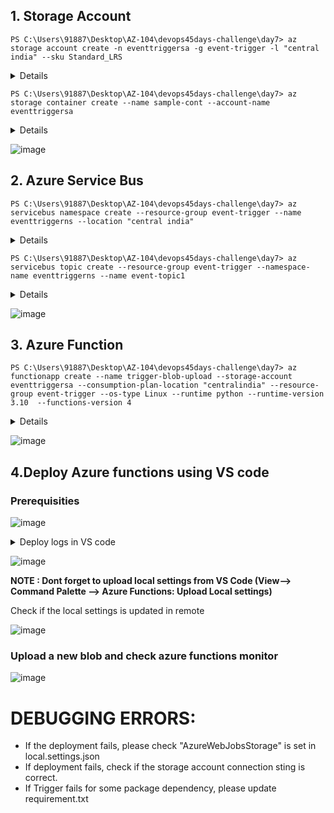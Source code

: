 ## 1. Storage Account

``` PS C:\Users\91887\Desktop\AZ-104\devops45days-challenge\day7> az storage account create -n eventtriggersa -g event-trigger -l "central india" --sku Standard_LRS ```

<details>
 
```
The public access to all blobs or containers in the storage account will be disallowed by default in the future, which means default value for --allow-blob-public-access is still null but will be equivalent to false.
{
  "accessTier": "Hot",
  "allowBlobPublicAccess": true,
  "allowCrossTenantReplication": null,
  "allowSharedKeyAccess": null,
  "allowedCopyScope": null,
  "azureFilesIdentityBasedAuthentication": null,
  "blobRestoreStatus": null,
  "creationTime": "2023-06-20T09:06:53.311009+00:00",
  "customDomain": null,
  "defaultToOAuthAuthentication": null,
  "dnsEndpointType": null,
  "enableHttpsTrafficOnly": true,
  "enableNfsV3": null,
  "encryption": {
    "encryptionIdentity": null,
    "keySource": "Microsoft.Storage",
    "keyVaultProperties": null,
    "requireInfrastructureEncryption": null,
    "services": {
      "blob": {
        "enabled": true,
        "keyType": "Account",
        "lastEnabledTime": "2023-06-20T09:06:53.389145+00:00"
      },
      "file": {
        "enabled": true,
        "keyType": "Account",
        "lastEnabledTime": "2023-06-20T09:06:53.389145+00:00"
      },
      "queue": null,
      "table": null
    }
  },
  "extendedLocation": null,
  "failoverInProgress": null,
  "geoReplicationStats": null,
  "id": "/subscriptions/f9182f0c-787c-49f3-b5e0-dda139de3996/resourceGroups/event-trigger/providers/Microsoft.Storage/storageAccounts/eventtriggersa",
  "identity": null,
  "immutableStorageWithVersioning": null,
  "isHnsEnabled": null,
  "isLocalUserEnabled": null,
  "isSftpEnabled": null,
  "keyCreationTime": {
    "key1": "2023-06-20T09:06:53.389145+00:00",
    "key2": "2023-06-20T09:06:53.389145+00:00"
  },
  "keyPolicy": null,
  "kind": "StorageV2",
  "largeFileSharesState": null,
  "lastGeoFailoverTime": null,
  "location": "centralindia",
  "minimumTlsVersion": "TLS1_0",
  "name": "eventtriggersa",
  "networkRuleSet": {
    "bypass": "AzureServices",
    "defaultAction": "Allow",
    "ipRules": [],
    "resourceAccessRules": null,
    "virtualNetworkRules": []
  },
  "primaryEndpoints": {
    "blob": "https://eventtriggersa.blob.core.windows.net/",
    "dfs": "https://eventtriggersa.dfs.core.windows.net/",
    "file": "https://eventtriggersa.file.core.windows.net/",
    "internetEndpoints": null,
    "microsoftEndpoints": null,
    "queue": "https://eventtriggersa.queue.core.windows.net/",
    "table": "https://eventtriggersa.table.core.windows.net/",
    "web": "https://eventtriggersa.z29.web.core.windows.net/"
  },
  "primaryLocation": "centralindia",
  "privateEndpointConnections": [],
  "provisioningState": "Succeeded",
  "publicNetworkAccess": null,
  "resourceGroup": "event-trigger",
  "routingPreference": null,
  "sasPolicy": null,
  "secondaryEndpoints": null,
  "secondaryLocation": null,
  "sku": {
    "name": "Standard_LRS",
    "tier": "Standard"
  },
  "statusOfPrimary": "available",
  "statusOfSecondary": null,
  "storageAccountSkuConversionStatus": null,
  "tags": {},
  "type": "Microsoft.Storage/storageAccounts"
}
  
```
  
</details>

``` PS C:\Users\91887\Desktop\AZ-104\devops45days-challenge\day7> az storage container create --name sample-cont --account-name eventtriggersa ```

<details>

```
There are no credentials provided in your command and environment, we will query for account key for your storage account.
It is recommended to provide --connection-string, --account-key or --sas-token in your command as credentials.

You also can add `--auth-mode login` in your command to use Azure Active Directory (Azure AD) for authorization if your login account is assigned required RBAC roles.
For more information about RBAC roles in storage, visit https://docs.microsoft.com/azure/storage/common/storage-auth-aad-rbac-cli.

In addition, setting the corresponding environment variables can avoid inputting credentials in your command. Please use --help to get more information about environment variable usage.
{
  "created": true
}

```
</details>

![image](https://github.com/jananitework/devops45days-challenge/assets/136428700/aef515d4-9548-4872-8878-179ee03ae34f)


## 2. Azure Service Bus

``` PS C:\Users\91887\Desktop\AZ-104\devops45days-challenge\day7> az servicebus namespace create --resource-group event-trigger --name eventtriggerns --location "central india" ```

<details>
  
```
{
  "createdAt": "2023-06-20T09:16:49.67Z",
  "disableLocalAuth": false,
  "id": "/subscriptions/f9182f0c-787c-49f3-b5e0-dda139de3996/resourceGroups/event-trigger/providers/Microsoft.ServiceBus/namespaces/eventtriggerns",
  "location": "Central India",
  "metricId": "f9182f0c-787c-49f3-b5e0-dda139de3996:eventtriggerns",
  "minimumTlsVersion": "1.2",
  "name": "eventtriggerns",
  "premiumMessagingPartitions": 0,
  "provisioningState": "Succeeded",
  "publicNetworkAccess": "Enabled",
  "resourceGroup": "event-trigger",
  "serviceBusEndpoint": "https://eventtriggerns.servicebus.windows.net:443/",
  "sku": {
    "name": "Standard",
    "tier": "Standard"
  },
  "status": "Active",
  "tags": {},
  "type": "Microsoft.ServiceBus/Namespaces",
  "updatedAt": "2023-06-20T09:17:34.553Z",
  "zoneRedundant": false
}
```
  
</details>

``` PS C:\Users\91887\Desktop\AZ-104\devops45days-challenge\day7> az servicebus topic create --resource-group event-trigger --namespace-name eventtriggerns --name event-topic1 ```

<details>

```
{
  "accessedAt": "0001-01-01T00:00:00",
  "autoDeleteOnIdle": "P10675199DT2H48M5.4775807S",
  "countDetails": {
    "activeMessageCount": 0,
    "deadLetterMessageCount": 0,
    "scheduledMessageCount": 0,
    "transferDeadLetterMessageCount": 0,
    "transferMessageCount": 0
  },
  "createdAt": "2023-06-20T09:20:33.997Z",
  "defaultMessageTimeToLive": "P10675199DT2H48M5.4775807S",
  "duplicateDetectionHistoryTimeWindow": "PT10M",
  "enableBatchedOperations": true,
  "enableExpress": false,
  "enablePartitioning": false,
  "id": "/subscriptions/f9182f0c-787c-49f3-b5e0-dda139de3996/resourceGroups/event-trigger/providers/Microsoft.ServiceBus/namespaces/eventtriggerns/topics/event-topic1",
  "location": "centralindia",
  "maxMessageSizeInKilobytes": 256,
  "maxSizeInMegabytes": 1024,
  "name": "event-topic1",
  "requiresDuplicateDetection": false,
  "resourceGroup": "event-trigger",
  "sizeInBytes": 0,
  "status": "Active",
  "subscriptionCount": 0,
  "supportOrdering": true,
  "type": "Microsoft.ServiceBus/namespaces/topics",
  "updatedAt": "2023-06-20T09:20:34.077Z"
}
```
</details>

![image](https://github.com/jananitework/devops45days-challenge/assets/136428700/6ed4dbd5-eee0-4aa9-95af-791a8741a3d9)



## 3. Azure Function 


``` PS C:\Users\91887\Desktop\AZ-104\devops45days-challenge\day7> az functionapp create --name trigger-blob-upload --storage-account eventtriggersa --consumption-plan-location "centralindia" --resource-group event-trigger --os-type Linux --runtime python --runtime-version 3.10  --functions-version 4 ```

<details>
  
```
Your Linux function app 'trigger-blob-upload', that uses a consumption plan has been successfully created but is not active until content is published using Azure Portal or the Functions Core Tools.
Application Insights "trigger-blob-upload" was created for this Function App. You can visit https://portal.azure.com/#resource/subscriptions/f9182f0c-787c-49f3-b5e0-dda139de3996/resourceGroups/event-trigger/providers/microsoft.insights/components/trigger-blob-upload/overview to view your Application Insights component
{
  "availabilityState": "Normal",
  "clientAffinityEnabled": false,
  "clientCertEnabled": false,
  "clientCertExclusionPaths": null,
  "clientCertMode": "Required",
  "cloningInfo": null,
  "containerSize": 0,
  "customDomainVerificationId": "4DDC6F7B26722D45A0A5AC65A82ACF7F0E83AD8D364097913D39A376A08AE384",
  "dailyMemoryTimeQuota": 0,
  "defaultHostName": "trigger-blob-upload.azurewebsites.net",
  "enabled": true,
  "enabledHostNames": [
    "trigger-blob-upload.azurewebsites.net",
    "trigger-blob-upload.scm.azurewebsites.net"
  ],
  "extendedLocation": null,
  "hostNameSslStates": [
    {
      "certificateResourceId": null,
      "hostType": "Standard",
      "ipBasedSslResult": null,
      "ipBasedSslState": "NotConfigured",
      "name": "trigger-blob-upload.azurewebsites.net",
      "sslState": "Disabled",
      "thumbprint": null,
      "toUpdate": null,
      "toUpdateIpBasedSsl": null,
      "virtualIp": null
    },
    {
      "certificateResourceId": null,
      "hostType": "Repository",
      "ipBasedSslResult": null,
      "ipBasedSslState": "NotConfigured",
      "name": "trigger-blob-upload.scm.azurewebsites.net",
      "sslState": "Disabled",
      "thumbprint": null,
      "toUpdate": null,
      "toUpdateIpBasedSsl": null,
      "virtualIp": null
    }
  ],
  "hostNames": [
    "trigger-blob-upload.azurewebsites.net"
  ],
  "hostNamesDisabled": false,
  "hostingEnvironmentProfile": null,
  "httpsOnly": false,
  "hyperV": false,
  "id": "/subscriptions/f9182f0c-787c-49f3-b5e0-dda139de3996/resourceGroups/event-trigger/providers/Microsoft.Web/sites/trigger-blob-upload",
  "identity": null,
  "inProgressOperationId": null,
  "isDefaultContainer": null,
  "isXenon": false,
  "keyVaultReferenceIdentity": "SystemAssigned",
  "kind": "functionapp,linux",
  "lastModifiedTimeUtc": "2023-06-20T09:36:39.940000",
  "location": "centralindia",
  "maxNumberOfWorkers": null,
  "name": "trigger-blob-upload",
  "outboundIpAddresses": "52.172.195.80,52.172.197.124,52.172.204.47,52.172.198.32,52.172.208.112,52.172.195.80",
  "possibleOutboundIpAddresses": "52.172.195.80,52.172.197.124,52.172.204.47,52.172.198.32,52.172.208.112,13.71.21.87,13.71.30.16,52.172.195.80",
  "publicNetworkAccess": null,
  "redundancyMode": "None",
  "repositorySiteName": "trigger-blob-upload",
  "reserved": true,
  "resourceGroup": "event-trigger",
  "scmSiteAlsoStopped": false,
  "serverFarmId": "/subscriptions/f9182f0c-787c-49f3-b5e0-dda139de3996/resourceGroups/event-trigger/providers/Microsoft.Web/serverfarms/CentralIndiaLinuxDynamicPlan",
  "siteConfig": {
    "acrUseManagedIdentityCreds": false,
    "acrUserManagedIdentityId": null,
    "alwaysOn": false,
    "antivirusScanEnabled": null,
    "apiDefinition": null,
    "apiManagementConfig": null,
    "appCommandLine": null,
    "appSettings": null,
    "autoHealEnabled": null,
    "autoHealRules": null,
    "autoSwapSlotName": null,
    "azureMonitorLogCategories": null,
    "azureStorageAccounts": null,
    "connectionStrings": null,
    "cors": null,
    "customAppPoolIdentityAdminState": null,
    "customAppPoolIdentityTenantState": null,
    "defaultDocuments": null,
    "detailedErrorLoggingEnabled": null,
    "documentRoot": null,
    "elasticWebAppScaleLimit": null,
    "experiments": null,
    "fileChangeAuditEnabled": null,
    "ftpsState": null,
    "functionAppScaleLimit": 0,
    "functionsRuntimeScaleMonitoringEnabled": null,
    "handlerMappings": null,
    "healthCheckPath": null,
    "http20Enabled": false,
    "http20ProxyFlag": null,
    "httpLoggingEnabled": null,
    "ipSecurityRestrictions": [
      {
        "action": "Allow",
        "description": "Allow all access",
        "headers": null,
        "ipAddress": "Any",
        "name": "Allow all",
        "priority": 2147483647,
        "subnetMask": null,
        "subnetTrafficTag": null,
        "tag": null,
        "vnetSubnetResourceId": null,
        "vnetTrafficTag": null
      }
    ],
    "ipSecurityRestrictionsDefaultAction": null,
    "javaContainer": null,
    "javaContainerVersion": null,
    "javaVersion": null,
    "keyVaultReferenceIdentity": null,
    "limits": null,
    "linuxFxVersion": "",
    "loadBalancing": null,
    "localMySqlEnabled": null,
    "logsDirectorySizeLimit": null,
    "machineKey": null,
    "managedPipelineMode": null,
    "managedServiceIdentityId": null,
    "metadata": null,
    "minTlsCipherSuite": null,
    "minTlsVersion": null,
    "minimumElasticInstanceCount": 0,
    "netFrameworkVersion": null,
    "nodeVersion": null,
    "numberOfWorkers": 1,
    "phpVersion": null,
    "powerShellVersion": null,
    "preWarmedInstanceCount": null,
    "publicNetworkAccess": null,
    "publishingPassword": null,
    "publishingUsername": null,
    "push": null,
    "pythonVersion": null,
    "remoteDebuggingEnabled": null,
    "remoteDebuggingVersion": null,
    "requestTracingEnabled": null,
    "requestTracingExpirationTime": null,
    "routingRules": null,
    "runtimeADUser": null,
    "runtimeADUserPassword": null,
    "scmIpSecurityRestrictions": [
      {
        "action": "Allow",
        "description": "Allow all access",
        "headers": null,
        "ipAddress": "Any",
        "name": "Allow all",
        "priority": 2147483647,
        "subnetMask": null,
        "subnetTrafficTag": null,
        "tag": null,
        "vnetSubnetResourceId": null,
        "vnetTrafficTag": null
      }
    ],
    "scmIpSecurityRestrictionsDefaultAction": null,
    "scmIpSecurityRestrictionsUseMain": null,
    "scmMinTlsVersion": null,
    "scmType": null,
    "sitePort": null,
    "storageType": null,
    "supportedTlsCipherSuites": null,
    "tracingOptions": null,
    "use32BitWorkerProcess": null,
    "virtualApplications": null,
    "vnetName": null,
    "vnetPrivatePortsCount": null,
    "vnetRouteAllEnabled": null,
    "webSocketsEnabled": null,
    "websiteTimeZone": null,
    "winAuthAdminState": null,
    "winAuthTenantState": null,
    "windowsConfiguredStacks": null,
    "windowsFxVersion": null,
    "xManagedServiceIdentityId": null
  },
  "slotSwapStatus": null,
  "state": "Running",
  "storageAccountRequired": false,
  "suspendedTill": null,
  "tags": null,
  "targetSwapSlot": null,
  "trafficManagerHostNames": null,
  "type": "Microsoft.Web/sites",
  "usageState": "Normal",
  "virtualNetworkSubnetId": null,
  "vnetContentShareEnabled": false,
  "vnetImagePullEnabled": false,
  "vnetRouteAllEnabled": false
}
```
</details>

![image](https://github.com/jananitework/devops45days-challenge/assets/136428700/4f17d94b-0f7c-4484-992e-872dfabccccd)

## 4.Deploy Azure functions using VS code

### Prerequisities 
![image](https://github.com/jananitework/devops45days-challenge/assets/136428700/7a31a0fd-c5bb-425d-a941-f5788d5d6674)


<details>
<summary> Deploy logs in VS code </summary>

```
3:14:52 PM trigger-blob-upload: Starting deployment...
3:14:52 PM trigger-blob-upload: Creating zip package...
3:15:06 PM trigger-blob-upload: Zip package size: 42.5 MB
3:15:10 PM trigger-blob-upload: Fetching changes.
3:15:11 PM trigger-blob-upload: Cleaning up temp folders from previous zip deployments and extracting pushed zip file /tmp/zipdeploy/cf15d156-4bc2-4bcd-bbcf-8f0048c7628a.zip (40.57 MB) to /tmp/zipdeploy/extracted
3:15:14 PM trigger-blob-upload: Updating submodules.
3:15:15 PM trigger-blob-upload: Preparing deployment for commit id '9551166c-3'.
3:15:15 PM trigger-blob-upload: PreDeployment: context.CleanOutputPath False
3:15:15 PM trigger-blob-upload: PreDeployment: context.OutputPath /home/site/wwwroot
3:15:15 PM trigger-blob-upload: Repository path is /tmp/zipdeploy/extracted
3:15:15 PM trigger-blob-upload: Running oryx build...
3:15:15 PM trigger-blob-upload: Command: oryx build /tmp/zipdeploy/extracted -o /home/site/wwwroot --platform python --platform-version 3.10.4 -p packagedir=.python_packages/lib/site-packages
3:15:16 PM trigger-blob-upload: Operation performed by Microsoft Oryx, https://github.com/Microsoft/Oryx
3:15:16 PM trigger-blob-upload: You can report issues at https://github.com/Microsoft/Oryx/issues
3:15:16 PM trigger-blob-upload: Oryx Version: 0.2.20230210.1, Commit: a49c8f6b8abbe95b4356552c4c884dea7fd0d86e, ReleaseTagName: 20230210.1
3:15:16 PM trigger-blob-upload: Build Operation ID: 21961dbba191414b
3:15:16 PM trigger-blob-upload: Repository Commit : 9551166c-30fa-496f-bda4-2bada42189ac
3:15:16 PM trigger-blob-upload: OS Type           : bullseye
3:15:16 PM trigger-blob-upload: Image Type        : githubactions
3:15:16 PM trigger-blob-upload: Detecting platforms...
3:15:19 PM trigger-blob-upload: Detected following platforms:
3:15:19 PM trigger-blob-upload:   python: 3.10.4
3:15:19 PM trigger-blob-upload: Version '3.10.4' of platform 'python' is not installed. Generating script to install it...
3:15:20 PM trigger-blob-upload: Source directory     : /tmp/zipdeploy/extracted
3:15:20 PM trigger-blob-upload: Destination directory: /home/site/wwwroot
3:15:20 PM trigger-blob-upload: Downloading and extracting 'python' version '3.10.4' to '/tmp/oryx/platforms/python/3.10.4'...
3:15:20 PM trigger-blob-upload: Detected image debian flavor: bullseye.
3:15:21 PM trigger-blob-upload: Downloaded in 1 sec(s).
3:15:21 PM trigger-blob-upload: Verifying checksum...
3:15:21 PM trigger-blob-upload: Extracting contents...
3:15:25 PM trigger-blob-upload: performing sha512 checksum for: python...
3:15:25 PM trigger-blob-upload: Done in 5 sec(s).
3:15:26 PM trigger-blob-upload: image detector file exists, platform is python..
3:15:26 PM trigger-blob-upload: OS detector file exists, OS is bullseye..
3:15:26 PM trigger-blob-upload: Python Version: /tmp/oryx/platforms/python/3.10.4/bin/python3.10
3:15:26 PM trigger-blob-upload: Creating directory for command manifest file if it does not exist
3:15:26 PM trigger-blob-upload: Removing existing manifest file
3:15:26 PM trigger-blob-upload: Running pip install...
3:15:27 PM trigger-blob-upload: Done in 2 sec(s).
3:15:27 PM trigger-blob-upload: [09:45:26+0000] Collecting azure-functions
3:15:27 PM trigger-blob-upload: [09:45:26+0000]   Downloading azure_functions-1.15.0-py3-none-any.whl (165 kB)
3:15:27 PM trigger-blob-upload: [09:45:27+0000] Installing collected packages: azure-functions
3:15:27 PM trigger-blob-upload: [09:45:27+0000] Successfully installed azure-functions-1.15.0
3:15:27 PM trigger-blob-upload: WARNING: Running pip as the 'root' user can result in broken permissions and conflicting behaviour with the system package manager. It is recommended to use a virtual environment instead: https://pip.pypa.io/warnings/venv
3:15:27 PM trigger-blob-upload: WARNING: You are using pip version 21.2.4; however, version 23.1.2 is available.
3:15:27 PM trigger-blob-upload: You should consider upgrading via the '/tmp/oryx/platforms/python/3.10.4/bin/python3.10 -m pip install --upgrade pip' command.
3:15:27 PM trigger-blob-upload: Not a vso image, so not writing build commands
3:15:27 PM trigger-blob-upload: Preparing output...
3:15:27 PM trigger-blob-upload: Copying files to destination directory '/home/site/wwwroot'...
3:15:28 PM trigger-blob-upload: Done in 1 sec(s).
3:15:28 PM trigger-blob-upload: Removing existing manifest file
3:15:28 PM trigger-blob-upload: Creating a manifest file...
3:15:28 PM trigger-blob-upload: Manifest file created.
3:15:28 PM trigger-blob-upload: Copying .ostype to manifest output directory.
3:15:28 PM trigger-blob-upload: Done in 8 sec(s).
3:15:31 PM trigger-blob-upload: Running post deployment command(s)...
3:15:31 PM trigger-blob-upload: Generating summary of Oryx build
3:15:31 PM trigger-blob-upload: Deployment Log file does not exist in /tmp/oryx-build.log
3:15:31 PM trigger-blob-upload: The logfile at /tmp/oryx-build.log is empty. Unable to fetch the summary of build
3:15:31 PM trigger-blob-upload: Triggering recycle (preview mode disabled).
3:15:31 PM trigger-blob-upload: Linux Consumption plan has a 1.5 GB memory limit on a remote build container.
3:15:31 PM trigger-blob-upload: To check our service limit, please visit https://docs.microsoft.com/en-us/azure/azure-functions/functions-scale#service-limits
3:15:31 PM trigger-blob-upload: Writing the artifacts to a squashfs file
3:15:45 PM: Error: request to https://trigger-blob-upload.scm.azurewebsites.net/api/deployments/latest?deployer=ms-azuretools-vscode&time=2023-06-20_09-45-10Z failed, reason: getaddrinfo ENOTFOUND trigger-blob-upload.scm.azurewebsites.net
3:20:21 PM trigger-blob-upload: Starting deployment...
3:20:21 PM trigger-blob-upload: Creating zip package...
3:20:37 PM trigger-blob-upload: Zip package size: 42.5 MB
3:20:38 PM trigger-blob-upload: Fetching changes.
3:20:39 PM trigger-blob-upload: Cleaning up temp folders from previous zip deployments and extracting pushed zip file /tmp/zipdeploy/ba3660e5-c9f5-4a9c-a6ee-52d8e2fbd7e9.zip (40.57 MB) to /tmp/zipdeploy/extracted
3:20:43 PM trigger-blob-upload: Updating submodules.
3:20:44 PM trigger-blob-upload: Preparing deployment for commit id '0d311806-5'.
3:20:44 PM trigger-blob-upload: PreDeployment: context.CleanOutputPath False
3:20:44 PM trigger-blob-upload: PreDeployment: context.OutputPath /home/site/wwwroot
3:20:44 PM trigger-blob-upload: Repository path is /tmp/zipdeploy/extracted
3:20:44 PM trigger-blob-upload: Running oryx build...
3:20:44 PM trigger-blob-upload: Command: oryx build /tmp/zipdeploy/extracted -o /home/site/wwwroot --platform python --platform-version 3.10.4 -p packagedir=.python_packages/lib/site-packages
3:20:45 PM trigger-blob-upload: Operation performed by Microsoft Oryx, https://github.com/Microsoft/Oryx
3:20:45 PM trigger-blob-upload: You can report issues at https://github.com/Microsoft/Oryx/issues
3:20:45 PM trigger-blob-upload: Oryx Version: 0.2.20230210.1, Commit: a49c8f6b8abbe95b4356552c4c884dea7fd0d86e, ReleaseTagName: 20230210.1
3:20:45 PM trigger-blob-upload: Build Operation ID: c870dd9e216f1040
3:20:45 PM trigger-blob-upload: Repository Commit : 0d311806-5ca3-4619-845d-6532454c526b
3:20:45 PM trigger-blob-upload: OS Type           : bullseye
3:20:45 PM trigger-blob-upload: Image Type        : githubactions
3:20:45 PM trigger-blob-upload: Detecting platforms...
3:20:48 PM trigger-blob-upload: Detected following platforms:
3:20:48 PM trigger-blob-upload:   python: 3.10.4
3:20:49 PM trigger-blob-upload: Version '3.10.4' of platform 'python' is not installed. Generating script to install it...
3:20:49 PM trigger-blob-upload: Source directory     : /tmp/zipdeploy/extracted
3:20:49 PM trigger-blob-upload: Destination directory: /home/site/wwwroot
3:20:49 PM trigger-blob-upload: Downloading and extracting 'python' version '3.10.4' to '/tmp/oryx/platforms/python/3.10.4'...
3:20:49 PM trigger-blob-upload: Detected image debian flavor: bullseye.
3:20:50 PM trigger-blob-upload: Downloaded in 1 sec(s).
3:20:50 PM trigger-blob-upload: Verifying checksum...
3:20:50 PM trigger-blob-upload: Extracting contents...
3:20:54 PM trigger-blob-upload: performing sha512 checksum for: python...
3:20:55 PM trigger-blob-upload: Done in 6 sec(s).
3:20:55 PM trigger-blob-upload: image detector file exists, platform is python..
3:20:55 PM trigger-blob-upload: OS detector file exists, OS is bullseye..
3:20:56 PM trigger-blob-upload: Python Version: /tmp/oryx/platforms/python/3.10.4/bin/python3.10
3:20:56 PM trigger-blob-upload: Creating directory for command manifest file if it does not exist
3:20:56 PM trigger-blob-upload: Removing existing manifest file
3:20:56 PM trigger-blob-upload: Running pip install...
3:20:57 PM trigger-blob-upload: Done in 2 sec(s).
3:20:57 PM trigger-blob-upload: [09:50:56+0000] Collecting azure-functions
3:20:57 PM trigger-blob-upload: [09:50:56+0000]   Downloading azure_functions-1.15.0-py3-none-any.whl (165 kB)
3:20:57 PM trigger-blob-upload: [09:50:56+0000] Installing collected packages: azure-functions
3:20:57 PM trigger-blob-upload: [09:50:57+0000] Successfully installed azure-functions-1.15.0
3:20:57 PM trigger-blob-upload: WARNING: Running pip as the 'root' user can result in broken permissions and conflicting behaviour with the system package manager. It is recommended to use a virtual environment instead: https://pip.pypa.io/warnings/venv
3:20:57 PM trigger-blob-upload: WARNING: You are using pip version 21.2.4; however, version 23.1.2 is available.
3:20:57 PM trigger-blob-upload: You should consider upgrading via the '/tmp/oryx/platforms/python/3.10.4/bin/python3.10 -m pip install --upgrade pip' command.
3:20:57 PM trigger-blob-upload: Not a vso image, so not writing build commands
3:20:57 PM trigger-blob-upload: Preparing output...
3:20:57 PM trigger-blob-upload: Copying files to destination directory '/home/site/wwwroot'...
3:20:58 PM trigger-blob-upload: Done in 1 sec(s).
3:20:58 PM trigger-blob-upload: Removing existing manifest file
3:20:58 PM trigger-blob-upload: Creating a manifest file...
3:20:58 PM trigger-blob-upload: Manifest file created.
3:20:58 PM trigger-blob-upload: Copying .ostype to manifest output directory.
3:20:58 PM trigger-blob-upload: Done in 9 sec(s).
3:21:01 PM trigger-blob-upload: Running post deployment command(s)...
3:21:01 PM trigger-blob-upload: Generating summary of Oryx build
3:21:01 PM trigger-blob-upload: Deployment Log file does not exist in /tmp/oryx-build.log
3:21:01 PM trigger-blob-upload: The logfile at /tmp/oryx-build.log is empty. Unable to fetch the summary of build
3:21:01 PM trigger-blob-upload: Triggering recycle (preview mode disabled).
3:21:01 PM trigger-blob-upload: Linux Consumption plan has a 1.5 GB memory limit on a remote build container.
3:21:01 PM trigger-blob-upload: To check our service limit, please visit https://docs.microsoft.com/en-us/azure/azure-functions/functions-scale#service-limits
3:21:01 PM trigger-blob-upload: Writing the artifacts to a squashfs file
3:21:13 PM trigger-blob-upload: Parallel mksquashfs: Using 1 processor
3:21:13 PM trigger-blob-upload: Creating 4.0 filesystem on /home/site/artifacts/functionappartifact.squashfs, block size 131072.
3:21:25 PM trigger-blob-upload: [==============================/                               ]  800/1607  49%
3:21:25 PM trigger-blob-upload: [=============================================================-] 1607/1607 100%
3:21:25 PM trigger-blob-upload: Exportable Squashfs 4.0 filesystem, gzip compressed, data block size 131072
3:21:25 PM trigger-blob-upload: 	compressed data, compressed metadata, compressed fragments,
3:21:25 PM trigger-blob-upload: 	compressed xattrs, compressed ids
3:21:25 PM trigger-blob-upload: 	duplicates are removed
3:21:25 PM trigger-blob-upload: Filesystem size 42779.10 Kbytes (41.78 Mbytes)
3:21:25 PM trigger-blob-upload: 	23.25% of uncompressed filesystem size (184026.20 Kbytes)
3:21:25 PM trigger-blob-upload: Inode table size 5969 bytes (5.83 Kbytes)
3:21:25 PM trigger-blob-upload: 	46.91% of uncompressed inode table size (12724 bytes)
3:21:25 PM trigger-blob-upload: Directory table size 2415 bytes (2.36 Kbytes)
3:21:25 PM trigger-blob-upload: 	40.76% of uncompressed directory table size (5925 bytes)
3:21:25 PM trigger-blob-upload: Number of duplicate files found 3
3:21:25 PM trigger-blob-upload: Number of inodes 219
3:21:25 PM trigger-blob-upload: Number of files 185
3:21:25 PM trigger-blob-upload: Number of fragments 13
3:21:25 PM trigger-blob-upload: Number of symbolic links  0
3:21:25 PM trigger-blob-upload: Number of device nodes 0
3:21:25 PM trigger-blob-upload: Number of fifo nodes 0
3:21:25 PM trigger-blob-upload: Number of socket nodes 0
3:21:25 PM trigger-blob-upload: Number of directories 34
3:21:25 PM trigger-blob-upload: Number of ids (unique uids + gids) 1
3:21:25 PM trigger-blob-upload: Number of uids 1
3:21:25 PM trigger-blob-upload: 	root (0)
3:21:25 PM trigger-blob-upload: Number of gids 1
3:21:25 PM trigger-blob-upload: 	root (0)
3:21:25 PM trigger-blob-upload: Creating placeholder blob for linux consumption function app...
3:21:25 PM trigger-blob-upload: SCM_RUN_FROM_PACKAGE placeholder blob scm-latest-trigger-blob-upload.zip located
3:21:25 PM trigger-blob-upload: Uploading built content /home/site/artifacts/functionappartifact.squashfs for linux consumption function app...
3:21:26 PM trigger-blob-upload: Resetting all workers for trigger-blob-upload.azurewebsites.net
3:21:26 PM trigger-blob-upload: Deployment successful. deployer = ms-azuretools-vscode deploymentPath = Functions App ZipDeploy. Extract zip. Remote build.
3:22:10 PM trigger-blob-upload: Syncing triggers...
3:22:11 PM trigger-blob-upload: Querying triggers...
3:22:12 PM trigger-blob-upload: No HTTP triggers found.
```  
</details>

![image](https://github.com/jananitework/devops45days-challenge/assets/136428700/a9a7527b-fadb-420a-bd43-76435852a3ce)


**NOTE : Dont forget to upload local settings from VS Code (View--> Command Palette --> Azure Functions: Upload Local settings)**

Check if the local settings is updated in remote

![image](https://github.com/jananitework/devops45days-challenge/assets/136428700/f27b684d-a472-4f3c-8c6e-b5a026156acf)

### Upload a new blob and check azure functions monitor

![image](https://github.com/jananitework/devops45days-challenge/assets/136428700/af52eeaa-ceab-43be-8906-a6ef5282b2b1)

# DEBUGGING ERRORS:

- If the deployment fails, please check "AzureWebJobsStorage" is set in local.settings.json
- If deployment fails, check if the storage account connection sting is correct.
- If Trigger fails for some package dependency, please update requirement.txt


